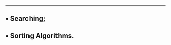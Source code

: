 ------------------------------------------------
• Searching;
------------------------------------------------
• Sorting Algorithms.
------------------------------------------------
